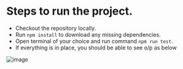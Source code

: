 # Steps to run the project.
 - Checkout the repository locally.
 - Run `npm install` to download any missing dependencies.
 - Open terminal of your choice and run command `npm run test`.
 - If everything is in place, you should be able to see o/p as below

![image](https://user-images.githubusercontent.com/16290904/161426679-253f4a6a-97aa-4d35-9930-15bb6764eb44.png)
